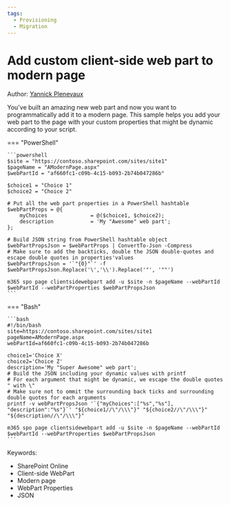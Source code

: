 ```yaml
---
tags:
  - Provisioning
  - Migration
---
```


# Add custom client-side web part to modern page

Author: [Yannick Plenevaux](https://ypcode.wordpress.com)

You've built an amazing new web part and now you want to programmatically add it to a modern page. This sample helps you add your web part to the page with your custom properties that might be dynamic according to your script.

=== "PowerShell"

    ```powershell
    $site = "https://contoso.sharepoint.com/sites/site1"
    $pageName = "AModernPage.aspx"
    $webPartId = "af660fc1-c09b-4c15-b093-2b74b047286b"

    $choice1 = "Choice 1"
    $choice2 = "Choice 2"

    # Put all the web part properties in a PowerShell hashtable
    $webPartProps = @{
        myChoices              = @($choice1, $choice2);
        description            = 'My "Awesome" web part';
    };

    # Build JSON string from PowerShell hashtable object
    $webPartPropsJson = $webPartProps | ConvertTo-Json -Compress
    # Make sure to add the backticks, double the JSON double-quotes and escape double quotes in properties'values
    $webPartPropsJson = '`"{0}"`' -f $webPartPropsJson.Replace('\','\\').Replace('"', '""')

    m365 spo page clientsidewebpart add -u $site -n $pageName --webPartId $webPartId --webPartProperties $webPartPropsJson
    ```

=== "Bash"

    ```bash
    #!/bin/bash
    site=https://contoso.sharepoint.com/sites/site1
    pageName=AModernPage.aspx
    webPartId=af660fc1-c09b-4c15-b093-2b74b047286b

    choice1='Choice X'
    choice2='Choice Z'
    description='My "Super Awesome" web part';
    # Build the JSON including your dynamic values with printf
    # For each argument that might be dynamic, we escape the double quotes " with \"
    # Make sure not to ommit the surrounding back ticks and surrounding double quotes for each arguments
    printf -v webPartPropsJson '`{"myChoices":["%s","%s"], "description":"%s"}`' "${choice1//\"/\\\"}" "${choice2//\"/\\\"}" "${description//\"/\\\"}"

    m365 spo page clientsidewebpart add -u $site -n $pageName --webPartId $webPartId --webPartProperties $webPartPropsJson
    ```

Keywords:

- SharePoint Online
- Client-side WebPart
- Modern page
- WebPart Properties
- JSON
